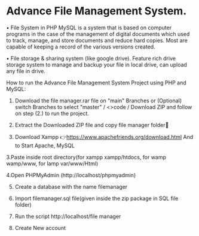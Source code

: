 # Advance File Management System.

• File System in PHP MySQL is a system that is based on computer programs in the case of the management of digital documents which used to track, manage, and store documents and reduce hard copies. Most are capable of keeping a record of the various versions created.

• File storage & sharing system (like google drive). Feature rich drive storage system to manage and backup your file in local drive, can upload any file in drive.

How to run the Advance File Management System Project using PHP and MySQL:

1. Download the file manager.rar file on "main" Branches or (Optional) switch Branches to select "master" / <>code / Download ZIP and follow on step (2.) to run the project.

2. Extract the Downloaded ZIP file and copy file manager folder📁

3. Download Xampp 👉https://www.apachefriends.org/download.html And to Start Apache, MySQL

3.Paste inside root directory(for xampp xampp/htdocs, for wamp wamp/www, for lamp var/www/Html)

4.Open PHPMyAdmin (http://localhost/phpmyadmin)

5. Create a database with the name filemanager

6. Import filemanager.sql file(given inside the zip package in SQL file folder)

7. Run the script http://localhost/file manager

8. Create New account
